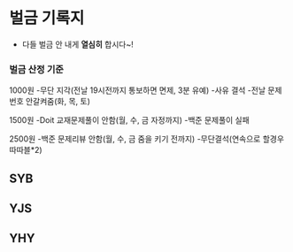 # 벌금 기록지

* 다들 벌금 안 내게 **열심히** 합시다~!
### 벌금 산정 기준
1000원
-무단 지각(전날 19시전까지 통보하면 면제, 3분 유예) -사유 결석 -전날 문제번호 안갈켜줌(화, 목, 토)

1500원
-Doit 교재문제풀이 안함(월, 수, 금 자정까지) -백준 문제풀이 실패

2500원
-백준 문제리뷰 안함(월, 수, 금 줌을 키기 전까지) -무단결석(연속으로 할경우 따따블*2)

## SYB


## YJS


## YHY
